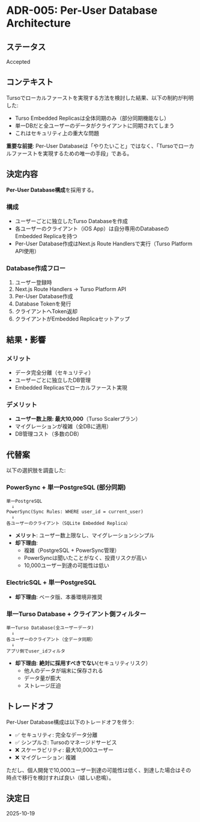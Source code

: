 # ADR-005: Per-User Database Architecture

## ステータス

Accepted

## コンテキスト

Tursoでローカルファーストを実現する方法を検討した結果、以下の制約が判明した:

- Turso Embedded Replicasは全体同期のみ（部分同期機能なし）
- 単一DBだと全ユーザーのデータがクライアントに同期されてしまう
- これはセキュリティ上の重大な問題

**重要な前提**: Per-User Databaseは「やりたいこと」ではなく、「Tursoでローカルファーストを実現するための唯一の手段」である。

## 決定内容

**Per-User Database構成**を採用する。

### 構成

- ユーザーごとに独立したTurso Databaseを作成
- 各ユーザーのクライアント（iOS App）は自分専用のDatabaseのEmbedded Replicaを持つ
- Per-User Database作成はNext.js Route Handlersで実行（Turso Platform API使用）

### Database作成フロー

1. ユーザー登録時
2. Next.js Route Handlers → Turso Platform API
3. Per-User Database作成
4. Database Tokenを発行
5. クライアントへToken返却
6. クライアントがEmbedded Replicaセットアップ

## 結果・影響

### メリット

- データ完全分離（セキュリティ）
- ユーザーごとに独立したDB管理
- Embedded Replicasでローカルファースト実現

### デメリット

- **ユーザー数上限: 最大10,000**（Turso Scalerプラン）
- マイグレーションが複雑（全DBに適用）
- DB管理コスト（多数のDB）

## 代替案

以下の選択肢を調査した:

### PowerSync + 単一PostgreSQL (部分同期)

```plaintext
単一PostgreSQL
  ↓
PowerSync(Sync Rules: WHERE user_id = current_user)
  ↓
各ユーザーのクライアント（SQLite Embedded Replica）
```

- **メリット**: ユーザー数上限なし、マイグレーションシンプル
- **却下理由**:
  - 複雑（PostgreSQL + PowerSync管理）
  - PowerSyncは聞いたことがなく、投資リスクが高い
  - 10,000ユーザー到達の可能性は低い

### ElectricSQL + 単一PostgreSQL

- **却下理由**: ベータ版、本番環境非推奨

### 単一Turso Database + クライアント側フィルター

```plaintext
単一Turso Database(全ユーザーデータ)
  ↓
各ユーザーのクライアント（全データ同期）
  ↓
アプリ側でuser_idフィルタ
```

- **却下理由**: **絶対に採用すべきでない**(セキュリティリスク）
  - 他人のデータが端末に保存される
  - データ量が膨大
  - ストレージ圧迫

## トレードオフ

Per-User Database構成は以下のトレードオフを伴う:

- ✅ セキュリティ: 完全なデータ分離
- ✅ シンプルさ: Tursoのマネージドサービス
- ❌ スケーラビリティ: 最大10,000ユーザー
- ❌ マイグレーション: 複雑

ただし、個人開発で10,000ユーザー到達の可能性は低く、到達した場合はその時点で移行を検討すれば良い（嬉しい悲鳴）。

## 決定日

2025-10-19
